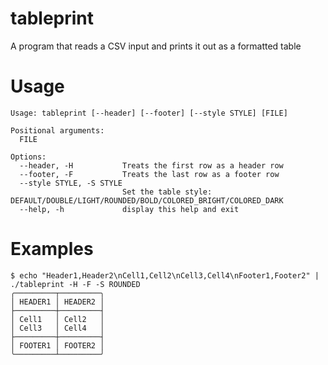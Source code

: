 # tableprint
A program that reads a CSV input and prints it out as a formatted table

# Usage
```text
Usage: tableprint [--header] [--footer] [--style STYLE] [FILE]

Positional arguments:
  FILE

Options:
  --header, -H           Treats the first row as a header row
  --footer, -F           Treats the last row as a footer row
  --style STYLE, -S STYLE
                         Set the table style: DEFAULT/DOUBLE/LIGHT/ROUNDED/BOLD/COLORED_BRIGHT/COLORED_DARK
  --help, -h             display this help and exit
```

# Examples

```shell
$ echo "Header1,Header2\nCell1,Cell2\nCell3,Cell4\nFooter1,Footer2" | ./tableprint -H -F -S ROUNDED
╭─────────┬─────────╮
│ HEADER1 │ HEADER2 │
├─────────┼─────────┤
│ Cell1   │ Cell2   │
│ Cell3   │ Cell4   │
├─────────┼─────────┤
│ FOOTER1 │ FOOTER2 │
╰─────────┴─────────╯
```
